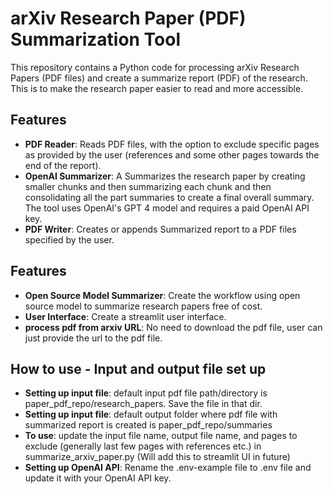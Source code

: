 # arXiv Research Paper (PDF) Summarization Tool

This repository contains a Python code for processing arXiv Research Papers (PDF files) and create a summarize report (PDF) of the research.
This is to make the research paper easier to read and more accessible.  

## Features

- **PDF Reader**: Reads PDF files, with the option to exclude specific pages as provided by the user (references and some other pages towards the end of the report).
- **OpenAI Summarizer**: A Summarizes the research paper by creating smaller chunks and then summarizing each chunk and then consolidating all the part summaries to create a final overall summary. The tool uses OpenAI's GPT 4 model and requires a paid OpenAI API key.
- **PDF Writer**: Creates or appends Summarized report to a PDF files specified by the user.


## Features
- **Open Source Model Summarizer**: Create the workflow using open source model to summarize research papers free of cost.
- **User Interface**: Create a streamlit user interface.
- **process pdf from arxiv URL**: No need to download the pdf file, user can just provide the url to the pdf file.

## How to use - Input and output file set up
- **Setting up input file**: default input pdf file path/directory is paper_pdf_repo/research_papers. Save the file in that dir. 
- **Setting up input file**: default output folder where pdf file with summarized report is created is paper_pdf_repo/summaries
- **To use**: update the input file name, output file name, and pages to exclude (generally last few pages with references etc.) in summarize_arxiv_paper.py (Will add this to streamlit UI in future)
- **Setting up OpenAI API**: Rename the .env-example file to .env file and update it with your OpenAI API key.
